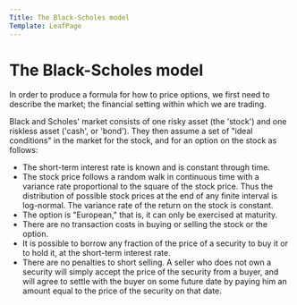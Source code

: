 ```yaml
---
Title: The Black-Scholes model
Template: LeafPage
---
```


# The Black-Scholes model

In order to produce a formula for how to price options, we first need to describe the market; the financial setting within which we are trading.

Black and Scholes' market consists of one risky asset (the 'stock') and one riskless asset ('cash', or 'bond'). They then assume a set of "ideal conditions" in the market for the stock, and for an option on the stock as follows:

- The short-term interest rate is known and is constant through time.
- The stock price follows a random walk in continuous time with a variance rate proportional to the square of the stock price. Thus the distribution of possible stock prices at the end of any finite interval is log-normal. The variance rate of the return on the stock is constant.
- The option is "European," that is, it can only be exercised at maturity.
- There are no transaction costs in buying or selling the stock or the option.
- It is possible to borrow any fraction of the price of a security to buy it or to hold it, at the short-term interest rate.
- There are no penalties to short selling. A seller who does not own a security will simply accept the price of the security from a buyer, and will agree to settle with the buyer on some future date by paying him an amount equal to the price of the security on that date.
